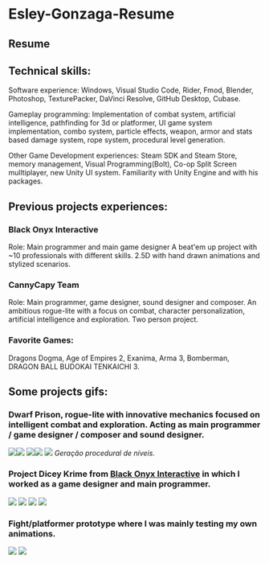 # Esley-Gonzaga-Resume
## Resume

## Technical skills:
Software experience: Windows, Visual Studio Code, Rider, Fmod, Blender, Photoshop, TexturePacker, DaVinci Resolve, GitHub Desktop, Cubase.

Gameplay programming: Implementation of combat system, artificial intelligence, pathfinding for 3d or platformer, UI game system implementation, combo system, particle effects,
weapon, armor and stats based damage system, rope system, procedural level generation.

Other Game Development experiences: Steam SDK and Steam Store, memory management, Visual Programming(Bolt), Co-op Split Screen mulltiplayer, new Unity UI system.
Familiarity with Unity Engine and with his packages.

## Previous projects experiences:
### Black Onyx Interactive
Role: Main programmer and main game designer
A beat'em up project with ~10 professionals with different skills. 2.5D with hand drawn animations and stylized scenarios.

### CannyCapy Team
Role: Main programmer, game designer, sound designer and composer.
An ambitious rogue-lite with a focus on combat, character personalization, artificial intelligence and exploration. Two person project.

### Favorite Games:
Dragons Dogma, Age of Empires 2, Exanima, Arma 3, Bomberman, DRAGON BALL BUDOKAI TENKAICHI 3.

## Some projects gifs:
### Dwarf Prison, rogue-lite with innovative mechanics focused on intelligent combat and exploration. Acting as main programmer / game designer / composer and sound designer.

![](Gifs/DwarfPrison-GIF.gif)![](Gifs/DwarfPrison-GIF-2.gif)
![](Gifs/DwarfPrison-GIF-3.gif)![](Gifs/DwarfPrison-GIF-4.gif)
![](https://media.giphy.com/media/Qruh2muzd8Rn5Z43K3/giphy.gif)
*Geração procedural de níveis.*

### Project Dicey Krime from [Black Onyx Interactive](https://blackonyx.ie/pt-BR) in which I worked as a game designer and main programmer.
![](https://media3.giphy.com/media/rHwbiwMCxv3XFRzAC2/giphy.gif) 
![](https://media1.giphy.com/media/gzkDDNW6Rq2EOAUWzQ/giphy.gif)
![](https://media1.giphy.com/media/HV7tzIktNMSwDk844C/giphy.gif) 
![](https://media2.giphy.com/media/fn8R1kvoLNQ6MCIxF3/giphy.gif)

### Fight/platformer prototype where I was mainly testing my own animations.
![](https://media0.giphy.com/media/jY9YwNmynY6AJfGnGY/giphy.gif) ![](https://media0.giphy.com/media/RgWnaPYH0ZVw9nhT8R/giphy.gif)

